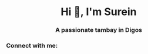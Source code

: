 <h1 align="center">Hi 👋, I'm Surein</h1>
<h3 align="center">A passionate tambay in Digos</h3>

<h3 align="left">Connect with me:</h3>
<p align="left">
</p>
